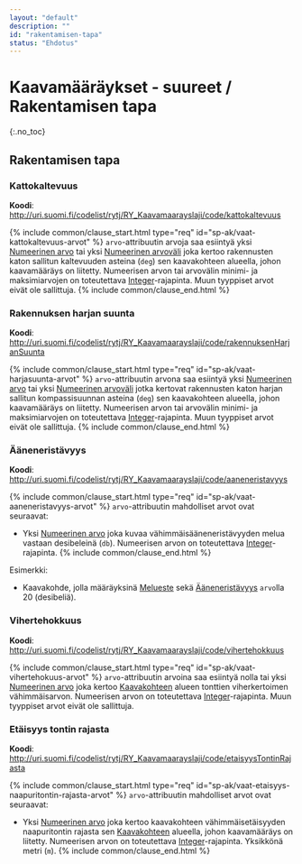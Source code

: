 ```yaml
---
layout: "default"
description: ""
id: "rakentamisen-tapa"
status: "Ehdotus"
---
```


# Kaavamääräykset - suureet / Rakentamisen tapa
{:.no_toc}

## Rakentamisen tapa

### Kattokaltevuus
**Koodi**: <http://uri.suomi.fi/codelist/rytj/RY_Kaavamaarayslaji/code/kattokaltevuus>

{% include common/clause_start.html type="req" id="sp-ak/vaat-kattokaltevuus-arvot" %}
```arvo```-attribuutin arvoja saa esiintyä yksi [Numeerinen arvo](https://tietomallit.suomi.fi/model/rytj-kaava/NumeerinenArvo/) tai yksi [Numeerinen arvoväli](https://tietomallit.suomi.fi/model/rytj-kaava/NumeerinenArvovali/) joka kertoo rakennusten katon sallitun kaltevuuden asteina (```deg```) sen kaavakohteen alueella, johon kaavamääräys on liitetty. Numeerisen arvon tai arvovälin minimi- ja maksimiarvojen on toteutettava [Integer](https://tietomallit.ymparisto.fi/kaavatiedot/dev/looginenmalli/dokumentaatio/#real)-rajapinta. Muun tyyppiset arvot eivät ole sallittuja.
{% include common/clause_end.html %}

### Rakennuksen harjan suunta
**Koodi**: <http://uri.suomi.fi/codelist/rytj/RY_Kaavamaarayslaji/code/rakennuksenHarjanSuunta>

{% include common/clause_start.html type="req" id="sp-ak/vaat-harjasuunta-arvot" %}
```arvo```-attribuutin arvona saa esiintyä yksi [Numeerinen arvo](https://tietomallit.suomi.fi/model/rytj-kaava/NumeerinenArvo/) tai yksi [Numeerinen arvoväli](https://tietomallit.suomi.fi/model/rytj-kaava/NumeerinenArvovali/) jotka kertovat rakennusten katon harjan sallitun kompassisuunnan asteina (```deg```) sen kaavakohteen alueella, johon kaavamääräys on liitetty. Numeerisen arvon tai arvovälin minimi- ja maksimiarvojen on toteutettava [Integer](https://tietomallit.ymparisto.fi/kaavatiedot/dev/looginenmalli/dokumentaatio/#real)-rajapinta. Muun tyyppiset arvot eivät ole sallittuja.
{% include common/clause_end.html %}

### Ääneneristävyys
**Koodi**: <http://uri.suomi.fi/codelist/rytj/RY_Kaavamaarayslaji/code/aaneneristavyys>

{% include common/clause_start.html type="req" id="sp-ak/vaat-aaneneristavyys-arvot" %}
```arvo```-attribuutin mahdolliset arvot ovat seuraavat:
* Yksi [Numeerinen arvo](https://tietomallit.suomi.fi/model/rytj-kaava/NumeerinenArvo/) joka kuvaa vähimmäisääneneristävyyden melua vastaan desibeleinä (```db```). Numeerisen arvon on toteutettava [Integer](https://tietomallit.ymparisto.fi/kaavatiedot/dev/looginenmalli/dokumentaatio/#real)-rajapinta.
{% include common/clause_end.html %}

Esimerkki:
<br>
* Kaavakohde, jolla määräyksinä [Melueste](http://uri.suomi.fi/codelist/rytj/RY_Kaavamaarayslaji/code/melueste) sekä [Ääneneristävyys](http://uri.suomi.fi/codelist/rytj/RY_Kaavamaarayslaji/code/aaneneristavyys) ```arvo```lla 20 (desibeliä).

### Vihertehokkuus
**Koodi**: <http://uri.suomi.fi/codelist/rytj/RY_Kaavamaarayslaji/code/vihertehokkuus>

{% include common/clause_start.html type="req" id="sp-ak/vaat-vihertehokuus-arvot" %}
```arvo```-attribuutin arvoina saa esiintyä nolla tai yksi [Numeerinen arvo](https://tietomallit.suomi.fi/model/rytj-kaava/NumeerinenArvo/) joka kertoo [Kaavakohteen](https://tietomallit.suomi.fi/model/rytj-kaava/Kaavakohde/) alueen tonttien viherkertoimen vähimmäisarvon. Numeerisen arvon on toteutettava [Integer](https://tietomallit.ymparisto.fi/kaavatiedot/dev/looginenmalli/dokumentaatio/#real)-rajapinta. Muun tyyppiset arvot eivät ole sallittuja.

### Etäisyys tontin rajasta
**Koodi**: <http://uri.suomi.fi/codelist/rytj/RY_Kaavamaarayslaji/code/etaisyysTontinRajasta>

{% include common/clause_start.html type="req" id="sp-ak/vaat-etaisyys-naapuritontin-rajasta-arvot" %}
```arvo```-attribuutin mahdolliset arvot ovat seuraavat:
* Yksi [Numeerinen arvo](https://tietomallit.suomi.fi/model/rytj-kaava/NumeerinenArvo/) joka kertoo kaavakohteen vähimmäisetäisyyden naapuritontin rajasta sen [Kaavakohteen](https://tietomallit.suomi.fi/model/rytj-kaava/Kaavakohde/) alueella, johon kaavamääräys on liitetty. Numeerisen arvon on toteutettava [Integer](https://tietomallit.ymparisto.fi/kaavatiedot/dev/looginenmalli/dokumentaatio/#real)-rajapinta. Yksikkönä metri (```m```).
{% include common/clause_end.html %}